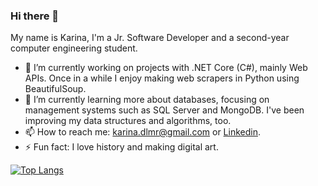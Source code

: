 ### Hi there 👋

My name is Karina, I'm a Jr. Software Developer and a second-year computer engineering student.

- 🔭 I’m currently working on projects with .NET Core (C#), mainly Web APIs. Once in a while I enjoy making web scrapers in Python using BeautifulSoup.
- 🌱 I’m currently learning more about databases, focusing on management systems such as SQL Server and MongoDB. I've been improving my data structures and algorithms, too.
- 📫 How to reach me: karina.dlmr@gmail.com or [Linkedin](https://www.linkedin.com/in/karina-dalarmelina-moreira-390230117/).
- ⚡ Fun fact: I love history and making digital art.

[![Top Langs](https://github-readme-stats.vercel.app/api/top-langs/?username=kdmoreira&layout=compact&exclude_repo=data-science-alura&langs_count=6)](https://github.com/anuraghazra/github-readme-stats)

<!--
**kdmoreira/kdmoreira** is a ✨ _special_ ✨ repository because its `README.md` (this file) appears on your GitHub profile.

Here are some ideas to get you started:

- 🔭 I’m currently working on...
- 🌱 I’m currently learning...
- 👯 I’m looking to collaborate on ...
- 🤔 I’m looking for help with ...
- 💬 Ask me about ...
- 📫 How to reach me:
- 😄 Pronouns:
- ⚡ Fun fact:
-->
